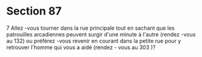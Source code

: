 # Section 87

7
Allez -vous tourner dans la rue principale tout en sachant que les
patrouilles arcadiennes peuvent surgir d'une minute à l'autre
(rendez -vous au 132) ou préférez -vous revenir en courant dans
la petite rue pour y retrouver l'homme qui vous a aidé (rendez -
vous au 303 )?